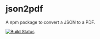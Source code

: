 # json2pdf
A npm package to convert a JSON to a PDF.

[![Build Status](https://travis-ci.org/NikhilNanjappa/json2pdf.svg?branch=master)](https://travis-ci.org/NikhilNanjappa/json2pdf)
